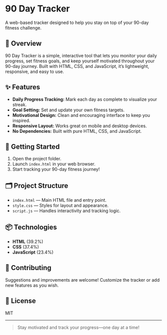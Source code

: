 # 90 Day Tracker

A web-based tracker designed to help you stay on top of your 90-day fitness challenge.

## 🏃 Overview

90 Day Tracker is a simple, interactive tool that lets you monitor your daily progress, set fitness goals, and keep yourself motivated throughout your 90-day journey. Built with HTML, CSS, and JavaScript, it’s lightweight, responsive, and easy to use.

## ✨ Features

- **Daily Progress Tracking:** Mark each day as complete to visualize your streak.
- **Goal Setting:** Set and update your own fitness targets.
- **Motivational Design:** Clean and encouraging interface to keep you inspired.
- **Responsive Layout:** Works great on mobile and desktop devices.
- **No Dependencies:** Built with pure HTML, CSS, and JavaScript.

## 🚀 Getting Started

1. Open the project folder.
2. Launch `index.html` in your web browser.
3. Start tracking your 90-day fitness journey!

## 🗂️ Project Structure

- `index.html` — Main HTML file and entry point.
- `style.css` — Styles for layout and appearance.
- `script.js` — Handles interactivity and tracking logic.

## 📦 Technologies

- **HTML** (39.2%)
- **CSS** (37.4%)
- **JavaScript** (23.4%)

## 🙌 Contributing

Suggestions and improvements are welcome! Customize the tracker or add new features as you wish.

## 📄 License

MIT

---

> Stay motivated and track your progress—one day at a time!
